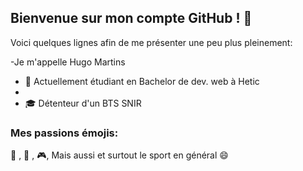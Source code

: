 ## Bienvenue sur mon compte GitHub ! 👋

Voici quelques lignes afin de me présenter une peu plus pleinement:

  -Je m'appelle Hugo Martins
  
  - :school: Actuellement étudiant en Bachelor de dev. web à Hetic
  - 
  - :mortar_board: Détenteur d'un BTS SNIR
  
  
  ### Mes passions émojis:

  :bicyclist: , :car: , :video_game:, Mais aussi et surtout le sport en général 😄

